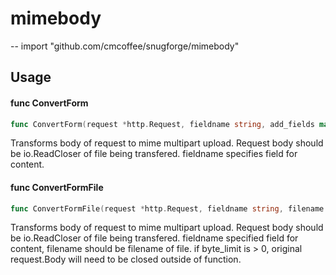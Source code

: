 # mimebody
--
    import "github.com/cmcoffee/snugforge/mimebody"


## Usage

#### func  ConvertForm

```go
func ConvertForm(request *http.Request, fieldname string, add_fields map[string]string)
```
Transforms body of request to mime multipart upload. Request body should be
io.ReadCloser of file being transfered. fieldname specifies field for content.

#### func  ConvertFormFile

```go
func ConvertFormFile(request *http.Request, fieldname string, filename string, add_fields map[string]string, byte_limit int64)
```
Transforms body of request to mime multipart upload. Request body should be
io.ReadCloser of file being transfered. fieldname specified field for content,
filename should be filename of file. if byte_limit is > 0, original request.Body
will need to be closed outside of function.
